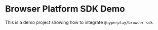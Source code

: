 # Browser Platform SDK Demo

This is a demo project showing how to integrate `@hyperplay/browser-sdk`